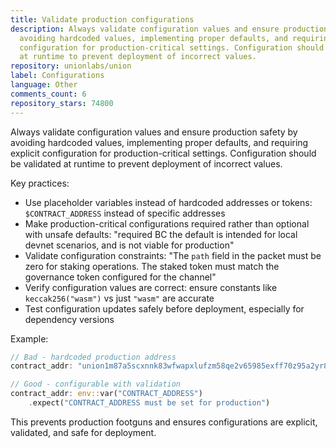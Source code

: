 ```yaml
---
title: Validate production configurations
description: Always validate configuration values and ensure production safety by
  avoiding hardcoded values, implementing proper defaults, and requiring explicit
  configuration for production-critical settings. Configuration should be validated
  at runtime to prevent deployment of incorrect values.
repository: unionlabs/union
label: Configurations
language: Other
comments_count: 6
repository_stars: 74800
---
```


Always validate configuration values and ensure production safety by avoiding hardcoded values, implementing proper defaults, and requiring explicit configuration for production-critical settings. Configuration should be validated at runtime to prevent deployment of incorrect values.

Key practices:
- Use placeholder variables instead of hardcoded addresses or tokens: `$CONTRACT_ADDRESS` instead of specific addresses
- Make production-critical configurations required rather than optional with unsafe defaults: "required BC the default is intended for local devnet scenarios, and is not viable for production"
- Validate configuration constraints: "The `path` field in the packet must be zero for staking operations. The staked token must match the governance token configured for the channel"
- Verify configuration values are correct: ensure constants like `keccak256("wasm")` vs just `"wasm"` are accurate
- Test configuration updates safely before deployment, especially for dependency versions

Example:
```rust
// Bad - hardcoded production address
contract_addr: "union1m87a5scxnnk83wfwapxlufzm58qe2v65985exff70z95a2yr86yq7hl08h"

// Good - configurable with validation
contract_addr: env::var("CONTRACT_ADDRESS")
    .expect("CONTRACT_ADDRESS must be set for production")
```

This prevents production footguns and ensures configurations are explicit, validated, and safe for deployment.